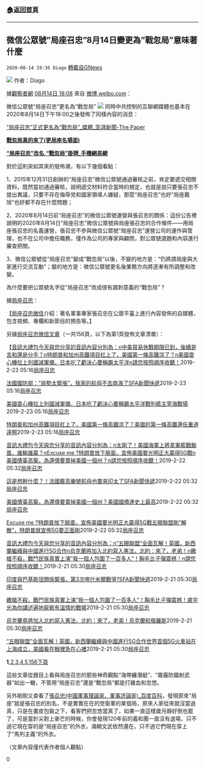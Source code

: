 ###  [:house:返回首頁](https://github.com/ourhimalayas/txt)
---

## 微信公眾號&#8221;局座召忠&#8221;8月14日變更為&#8221;戰忽局&#8221;意味著什麼
`2020-08-14 19:36 Diago` [轉載自GNews](https://gnews.org/zh-hant/297137/)

![](https://s3.amazonaws.com/gnews-media-offload/wp-content/uploads/2020/08/14193137/%E5%B0%81%E9%9D%A2-50.jpg)
作者：Diago

據[觀察者網](https://weibo.com/1887344341?refer_flag=1001030103_) [08月14日 18:08](https://weibo.com/1887344341/JfTA3yYvw?refer_flag=1001030103_) 來自 [微博 weibo.com](https://app.weibo.com/t/feed/6vtZb0)：

微信公眾號“局座召忠”更名為“戰忽局”
![](https://s3.amazonaws.com/gnews-media-offload/wp-content/uploads/2020/08/14193257/707e96d5gy1ghqi3baup7j20u0172q5y.jpg)
同時中共控制的互聯網媒體也基本在2020年8月14日下午18:00之後發佈了同樣內容的消息：

[“局座召忠”正式更名為”戰忽局”\_媒體\_澎湃新聞-The Paper](https://www.baidu.com/link?url=NY9NCUb1mRdlvpG7JEAXQpxviYxDobBPNz8FIA7obO32d_C40MgLNUtXKOEVNJo1v_6E4Aas5jHAlMx4I64KUK)

**[戰忽局真的來了(更局座名場面)](https://www.baidu.com/link?url=PehmF2qfuGpQPM96_jcBqu3hl1C9Ka9Pz7ANqVYzxR8CWKQ8wpqC-jVaT7X5i9b_lHpB36RozjXgRr1HF6EzDa)**

**[“局座召忠”改名,“戰忽局”掛牌\_手機網易網](https://www.baidu.com/link?url=57aywD0Q6WTnl7XKbIHuEqlXJykLjGsVWmNML1kWY4afUX3y1j8fxf_jMErVKpDCu-3JfxIXBj9uEYeZ1HKF890viR1SvYkdZQ9YZcwfany)**

對於這則突如其來的發佈潮，有以下幾個看點：

1、2015年12月31日創辦的“局座召忠”微信公眾號通過審核之前，肯定要遞交相關資料，既然當初通過審核，說明遞交材料符合當時的規定，也就是說只要張召忠不提出異議，只要不存在侮辱党和國家領導人嫌疑，那麼“局座召忠”也好“局座戴旭”也好都不存在什麼問題；

2、2020年8月14日前“局座召忠”的微信公眾號運營與張召忠的關係：這份公告裡說明的2020年8月14日“局座召忠”微信公眾號與局座張召忠的合作條件——用局座張召忠的名義運營，張召忠不參與微信公眾號“局座召忠”運營公司的運作與管理，也不在公司中擔任職務，僅作為公司的專家與顧問，對公眾號選題和內容進行審查把關。

3、微信公眾號從“局座召忠”變成“戰忽局”以後，不變的地方是：“仍將請局座與大家進行交流互動”；變的地方是：微信公眾號更名後業務方向將逐漸有所調整和改變。

為什麼要把公眾號名字從“局座召忠”改成很有諷刺意義的“戰忽局”？

據[局座召忠](http://web.anyv.net/index.php/viewnews-55270)：

【[局座召忠微信](http://web.anyv.net/index.php/viewnews-55270)介紹：著名軍事專家張召忠在公眾平臺上進行內容發佈的自媒體，包含視頻、專欄和新節目的預告等。】

另據[局座召忠微信文章](http://web.anyv.net/index.php/account-55270)（一共156頁，以下為第1頁發佈文章清單）：

【[音訊大禮包](http://web.anyv.net/index.php/article-3159334)[今天與您分享的音訊內容分別為：n中美貿易休戰期限已到，後續是言和還是分手？n特朗普和加州高鐵項目杠上了，美國第一條高鐵涼了？n美國耍心機拉上別國減軍備，日本吃了虧決心要稱霸太平洋n請您按照順序收聽！](http://web.anyv.net/index.php/article-3159334)2019-2-23 05:16[局座召忠](http://web.anyv.net/index.php/account-55270)

[法國國防部：“局勢太緊張”，我家的航母不去南海了](http://web.anyv.net/index.php/article-3159333)[SFA新聞快遞](http://web.anyv.net/index.php/article-3159333)2019-2-23 05:16[局座召忠](http://web.anyv.net/index.php/account-55270)

[美國耍心機拉上別國減軍備，日本吃了虧決心要稱霸太平洋](http://web.anyv.net/index.php/article-3159332)[戰列艦主宰海戰場](http://web.anyv.net/index.php/article-3159332)2019-2-23 05:16[局座召忠](http://web.anyv.net/index.php/account-55270)

[特朗普和加州高鐵項目杠上了，美國第一條高鐵涼了？](http://web.anyv.net/index.php/article-3159331)[美國的第一條高鐵還任重道遠啊](http://web.anyv.net/index.php/article-3159331)2019-2-23 05:16[局座召忠](http://web.anyv.net/index.php/account-55270)

[音訊大禮包](http://web.anyv.net/index.php/article-3155067)[今天與您分享的音訊內容分別為：n太剛了！美國海軍上將拿軍艦戰颱風，誰輸誰贏？nExcuse me ?特朗普放下臉面，宣佈美國要光明正大贏得5G戰n美國債臺高築，為還債要賣掉美國一個州？n請您按照順序收聽！](http://web.anyv.net/index.php/article-3155067)2019-2-22 05:32[局座召忠](http://web.anyv.net/index.php/account-55270)

[這是想幹什麼？！法國戴高樂號航母也要來印太了](http://web.anyv.net/index.php/article-3155066)[SFA新聞快遞](http://web.anyv.net/index.php/article-3155066)2019-2-22 05:32[局座召忠](http://web.anyv.net/index.php/account-55270)

[美國債臺高築，為還債要賣掉美國一個州？](http://web.anyv.net/index.php/article-3155065)[美國國債達史上最高](http://web.anyv.net/index.php/article-3155065)2019-2-22 05:32[局座召忠](http://web.anyv.net/index.php/account-55270)

[Excuse me ?特朗普放下臉面，宣佈美國要光明正大贏得5G戰](http://web.anyv.net/index.php/article-3155064)[五眼聯盟剛“解散”，特朗普就宣佈5G要正面剛](http://web.anyv.net/index.php/article-3155064)2019-2-22 05:32[局座召忠](http://web.anyv.net/index.php/account-55270)

[音訊大禮包](http://web.anyv.net/index.php/article-3149055)[今天與您分享的音訊內容分別為：n“五眼聯盟”全面瓦解！英國，新西蘭繼續與中國進行5G合作n烏克蘭將加入北約寫入憲法，北約：來了，老弟！n繳槍不殺，戰鬥民族真實上演“我一個人包圍了一百多人“！胸毛比子彈震撼！n請您按照順序收聽！](http://web.anyv.net/index.php/article-3149055)2019-2-21 05:30[局座召忠](http://web.anyv.net/index.php/account-55270)

[印度與巴基斯坦關係緊張，第3次喀什米爾戰爭?](http://web.anyv.net/index.php/article-3149054)[SFA新聞快遞](http://web.anyv.net/index.php/article-3149054)2019-2-21 05:30[局座召忠](http://web.anyv.net/index.php/account-55270)

[繳槍不殺，戰鬥民族真實上演“我一個人包圍了一百多人“！胸毛比子彈震撼！](http://web.anyv.net/index.php/article-3149053)[盧宇光為你講述遍地屍骸有溫情的戰場](http://web.anyv.net/index.php/article-3149053)2019-2-21 05:30[局座召忠](http://web.anyv.net/index.php/account-55270)

[烏克蘭竟將加入北約寫入憲法，北約：來了，老弟！](http://web.anyv.net/index.php/article-3149052)[烏克蘭和俄羅斯](http://web.anyv.net/index.php/article-3149052)2019-2-21 05:30[局座召忠](http://web.anyv.net/index.php/account-55270)

[“五眼聯盟”全面瓦解！英國，新西蘭繼續與中國進行5G合作](http://web.anyv.net/index.php/article-3149051)[世界首個5G火車站在上海成立，美國看在眼裡急在心裡](http://web.anyv.net/index.php/article-3149051)2019-2-21 05:30[局座召忠](http://web.anyv.net/index.php/account-55270)

**1,**[2](http://web.anyv.net/index.php/account-55270-page-2),[3](http://web.anyv.net/index.php/account-55270-page-3),[4](http://web.anyv.net/index.php/account-55270-page-4),[5](http://web.anyv.net/index.php/account-55270-page-5),[156](http://web.anyv.net/index.php/account-55270-page-156)[下頁](http://web.anyv.net/index.php/account-55270-page-2)

這些文章從題目上看與局座召忠的那些神奇觀點“海帶纏潛艇”、“霧霾防鐳射武器”如出一轍，不管用“局座召忠”還是“戰忽局”都是打雞血和忽悠。

另外剛剛又查看了[張召忠(中國軍事理論家、軍事評論家)\_百度百科](https://www.baidu.com/link?url=RKRW3JfraHAARe-RX9pNfHk7RxQPSbChrRrCBa3rhFar28vTwQABiwl9LO0JFUAEcgecNaEK76mpND1ZomHb1T84txMMc2wD69nlL6lDQfx1sr0OvRrbHjfuCRIX7Wmx&amp;wd=&amp;eqid=ace31abd000b63c5000000065f3718b9)，發現原來“局座”就是張召忠的別名，不是實實在在的党衛軍的某個局，原來人家從來就沒當過真，只是在畫皮包裝之下，看客們把忽悠當真了，如果一直這樣歲月靜好倒也罷了，可是當針尖對上麥芒的時候，你會發現120年前的義和團一直沒有退場，只不過它現在穿的是“局座召忠”的外衣，滿朝文武依然還在，只不過它們現在穿上了“馬列主義”的外衣。

（文章內容僅代表作者個人觀點）

0
